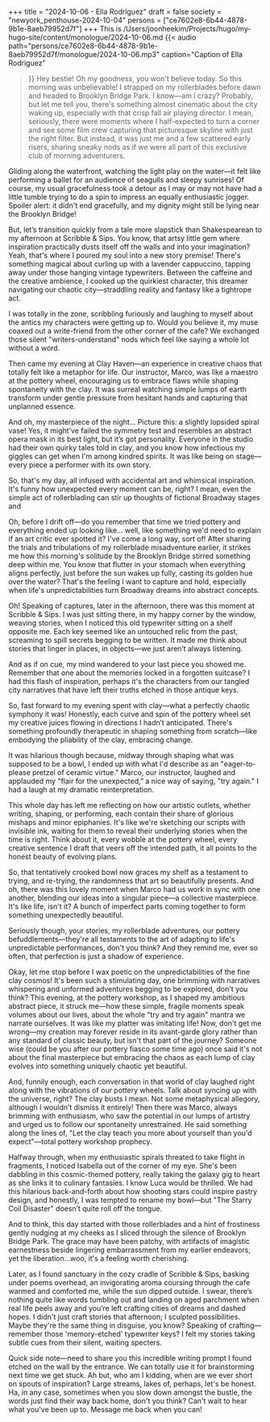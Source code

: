 +++
title = "2024-10-06 - Ella Rodriguez"
draft = false
society = "newyork_penthouse-2024-10-04"
persons = ["ce7602e8-6b44-4878-9b1e-8aeb79952d7f"]
+++
This is /Users/joonheekim/Projects/hugo/my-hugo-site/content/monologue/2024-10-06.md
{{< audio
    path="persons/ce7602e8-6b44-4878-9b1e-8aeb79952d7f/monologue/2024-10-06.mp3" 
    caption="Caption of Ella Rodriguez"
>}}
Hey bestie! Oh my goodness, you won't believe today.
So this morning was unbelievable! I strapped on my rollerblades before dawn and headed to Brooklyn Bridge Park. I know—am I crazy? Probably, but let me tell you, there's something almost cinematic about the city waking up, especially with that crisp fall air playing director. I mean, seriously, there were moments where I half-expected to turn a corner and see some film crew capturing that picturesque skyline with just the right filter. But instead, it was just me and a few scattered early risers, sharing sneaky nods as if we were all part of this exclusive club of morning adventurers.

Gliding along the waterfront, watching the light play on the water—it felt like performing a ballet for an audience of seagulls and sleepy sunrises! Of course, my usual gracefulness took a detour as I may or may not have had a little tumble trying to do a spin to impress an equally enthusiastic jogger. Spoiler alert: it didn't end gracefully, and my dignity might still be lying near the Brooklyn Bridge!

But, let’s transition quickly from a tale more slapstick than Shakespearean to my afternoon at Scribble & Sips. You know, that artsy little gem where inspiration practically dusts itself off the walls and into your imagination? Yeah, that's where I poured my soul into a new story premise! There's something magical about curling up with a lavender cappuccino, tapping away under those hanging vintage typewriters. Between the caffeine and the creative ambience, I cooked up the quirkiest character, this dreamer navigating our chaotic city—straddling reality and fantasy like a tightrope act.

I was totally in the zone, scribbling furiously and laughing to myself about the antics my characters were getting up to. Would you believe it, my muse coaxed out a write-friend from the other corner of the cafe? We exchanged those silent "writers-understand" nods which feel like saying a whole lot without a word.

Then came my evening at Clay Haven—an experience in creative chaos that totally felt like a metaphor for life. Our instructor, Marco, was like a maestro at the pottery wheel, encouraging us to embrace flaws while shaping spontaneity with the clay. It was surreal watching simple lumps of earth transform under gentle pressure from hesitant hands and capturing that unplanned essence. 

And oh, my masterpiece of the night... Picture this: a slightly lopsided spiral vase! Yes, it might’ve failed the symmetry test and resembles an abstract opera mask in its best light, but it’s got personality. Everyone in the studio had their own quirky tales told in clay, and you know how infectious my giggles can get when I'm among kindred spirits. It was like being on stage—every piece a performer with its own story. 

So, that's my day, all infused with accidental art and whimsical inspiration. It's funny how unexpected every moment can be, right? I mean, even the simple act of rollerblading can stir up thoughts of fictional Broadway stages and

Oh, before I drift off—do you remember that time we tried pottery and everything ended up looking like... well, like something we'd need to explain if an art critic ever spotted it? I've come a long way, sort of!
 After sharing the trials and tribulations of my rollerblade misadventure earlier, it strikes me how this morning's solitude by the Brooklyn Bridge stirred something deep within me. You know that flutter in your stomach when everything aligns perfectly, just before the sun wakes up fully, casting its golden hue over the water? That's the feeling I want to capture and hold, especially when life's unpredictabilities turn Broadway dreams into abstract concepts.

Oh! Speaking of captures, later in the afternoon, there was this moment at Scribble & Sips. I was just sitting there, in my happy corner by the window, weaving stories, when I noticed this old typewriter sitting on a shelf opposite me. Each key seemed like an untouched relic from the past, screaming to spill secrets begging to be written. It made me think about stories that linger in places, in objects—we just aren’t always listening.

And as if on cue, my mind wandered to your last piece you showed me. Remember that one about the memories locked in a forgotten suitcase? I had this flash of inspiration, perhaps it's the characters from our tangled city narratives that have left their truths etched in those antique keys.

So, fast forward to my evening spent with clay—what a perfectly chaotic symphony it was! Honestly, each curve and spin of the pottery wheel set my creative juices flowing in directions I hadn’t anticipated. There's something profoundly therapeutic in shaping something from scratch—like embodying the pliability of the clay, embracing change.

It was hilarious though because, midway through shaping what was supposed to be a bowl, I ended up with what I'd describe as an "eager-to-please pretzel of ceramic virtue." Marco, our instructor, laughed and applauded my "flair for the unexpected,” a nice way of saying, "try again." I had a laugh at my dramatic reinterpretation.

This whole day has left me reflecting on how our artistic outlets, whether writing, shaping, or performing, each contain their share of glorious mishaps and minor epiphanies. It's like we're sketching our scripts with invisible ink, waiting for them to reveal their underlying stories when the time is right. Think about it, every wobble at the pottery wheel, every creative sentence I draft that veers off the intended path, it all points to the honest beauty of evolving plans.

So, that tentatively crooked bowl now graces my shelf as a testament to trying, and re-trying, the randomness that art so beautifully presents. And oh, there was this lovely moment when Marco had us work in sync with one another, blending our ideas into a singular piece—a collective masterpiece. It's like life, isn't it? A bunch of imperfect parts coming together to form something unexpectedly beautiful.

Seriously though, your stories, my rollerblade adventures, our pottery befuddlements—they're all testaments to the art of adapting to life's unpredictable performances, don't you think? And they remind me, ever so often, that perfection is just a shadow of experience.

Okay, let me stop before I wax poetic on the unpredictabilities of the fine clay cosmos! It's been such a stimulating day, one brimming with narratives whispering and unformed adventures begging to be explored, don't you think?
This evening, at the pottery workshop, as I shaped my ambitious abstract piece, it struck me—how these simple, fragile moments speak volumes about our lives, about the whole "try and try again" mantra we narrate ourselves. It was like my platter was imitating life! Now, don't get me wrong—my creation may forever reside in its avant-garde glory rather than any standard of classic beauty, but isn't that part of the journey? Someone wise (could be you after our pottery fiasco some time ago) once said it's not about the final masterpiece but embracing the chaos as each lump of clay evolves into something uniquely chaotic yet beautiful.

 And, funnily enough, each conversation in that world of clay laughed right along with the vibrations of our pottery wheels. Talk about syncing up with the universe, right? The clay busts I mean. Not some metaphysical allegory, although I wouldn’t dismiss it entirely! Then there was Marco, always brimming with enthusiasm, who saw the potential in our lumps of artistry and urged us to follow our spontaneity unrestrained. He said something along the lines of, "Let the clay teach you more about yourself than you'd expect"—total pottery workshop prophecy.

Halfway through, when my enthusiastic spirals threated to take flight in fragments, I noticed Isabella out of the corner of my eye. She's been dabbling in this cosmic-themed pottery, really taking the galaxy gig to heart as she links it to culinary fantasies. I know Luca would be thrilled. We had this hilarious back-and-forth about how shooting stars could inspire pastry design, and honestly, I was tempted to rename my bowl—but "The Starry Coil Disaster" doesn’t quite roll off the tongue.

And to think, this day started with those rollerblades and a hint of frostiness gently nudging at my cheeks as I sliced through the silence of Brooklyn Bridge Park. The grace may have been patchy, with artifacts of imagistic earnestness beside lingering embarrassment from my earlier endeavors, yet the liberation...woo, it's a feeling worth cherishing.

 Later, as I found sanctuary in the cozy cradle of Scribble & Sips, basking under poems overhead, an invigorating aroma coursing through the cafe warmed and comforted me, while the sun dipped outside. I swear, there’s nothing quite like words tumbling out and landing on aged parchment when real life peels away and you’re left crafting cities of dreams and dashed hopes. I didn't just craft stories that afternoon; I sculpted possibilities. Maybe they're the same thing in disguise, you know? Speaking of crafting—remember those 'memory-etched' typewriter keys? I felt my stories taking subtle cues from their silent, waiting specters. 

Quick side note—need to share you this incredible writing prompt I found etched on the wall by the entrance. We can totally use it for brainstorming next time we get stuck. Ah but, who am I kidding, when are we ever short on spouts of inspiration? Large streams, lakes of, perhaps, let's be honest. Ha, in any case, sometimes when you slow down amongst the bustle, the words just find their way back home, don't you think?
Can't wait to hear what you've been up to. Message me back when you can!
